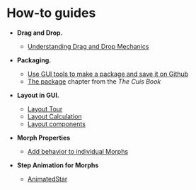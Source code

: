 # How-to guides

* **Drag and Drop.**
   * [Understanding Drag and Drop Mechanics](/100-Drag-and-Drop/DragAndDrop.md)

* **Packaging.**
   * [Use GUI tools to make a package and save it on Github](/300-Packaging)
   * [The package](https://drcuis.github.io/TheCuisBook/The-Package.html) chapter from the *The Cuis Book*

* **Layout in GUI.**
   * [Layout Tour](/200-Layout/210-Layout-Tour)
   * [Layout Calculation](/200-Layout/220-Layout-Calculation)
   * [Layout components](https://drcuis.github.io/DesignGUI/Layout-components.html)

* **Morph Properties**
  * [Add behavior to individual Morphs](/400-MorphProperties/README.md)

* **Step Animation for Morphs**
  * [AnimatedStar](/500-MorphAnimation/README.md)
